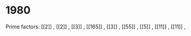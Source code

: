 # 1980

Prime factors: [[2]] , [[2]] , [[3]] , [[165]] , [[3]] , [[55]] , [[5]] , [[11]] , [[11]] , 